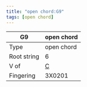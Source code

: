 ```yaml
---
title: "open chord:G9"
tags: [open chord]
---
```


|G9|open chord|
|---|---|
|Type|open chord|
|Root string|6|
|V of|[C](../open_chord-c)|
|Fingering|3X0201|

